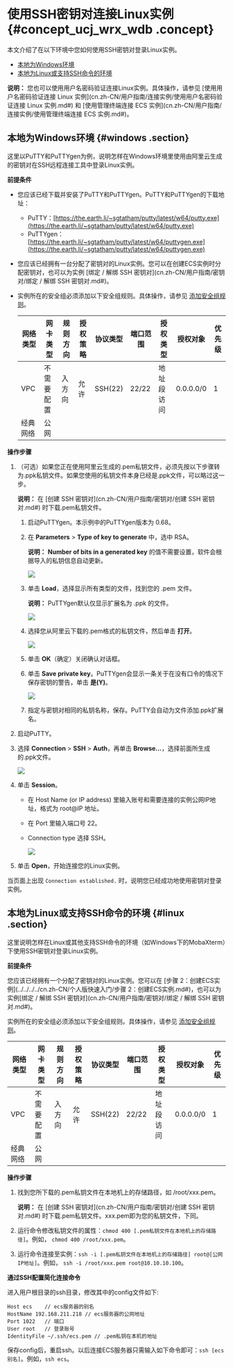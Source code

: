 # 使用SSH密钥对连接Linux实例 {#concept_ucj_wrx_wdb .concept}

本文介绍了在以下环境中您如何使用SSH密钥对登录Linux实例。

-   [本地为Windows环境](#windows)
-   [本地为Linux或支持SSH命令的环境](#linux)

**说明：** 您也可以使用用户名密码验证连接Linux实例。具体操作，请参见 [使用用户名密码验证连接 Linux 实例](cn.zh-CN/用户指南/连接实例/使用用户名密码验证连接 Linux 实例.md#) 和 [使用管理终端连接 ECS 实例](cn.zh-CN/用户指南/连接实例/使用管理终端连接 ECS 实例.md#)。

## 本地为Windows环境 {#windows .section}

这里以PuTTY和PuTTYgen为例，说明怎样在Windows环境里使用由阿里云生成的密钥对在SSH远程连接工具中登录Linux实例。

**前提条件**

-   您应该已经下载并安装了PuTTY和PuTTYgen。PuTTY和PuTTYgen的下载地址：

    -   PuTTY：[https://the.earth.li/~sgtatham/putty/latest/w64/putty.exe](https://the.earth.li/~sgtatham/putty/latest/w64/putty.exe)
    -   PuTTYgen：[https://the.earth.li/~sgtatham/putty/latest/w64/puttygen.exe](https://the.earth.li/~sgtatham/putty/latest/w64/puttygen.exe)
-   您应该已经拥有一台分配了密钥对的Linux实例。您可以在创建ECS实例时分配密钥对，也可以为实例 [绑定 / 解绑 SSH 密钥对](cn.zh-CN/用户指南/密钥对/绑定 / 解绑 SSH 密钥对.md#)。

-   实例所在的安全组必须添加以下安全组规则。具体操作，请参见 [添加安全组规则](cn.zh-CN/用户指南/安全组/添加安全组规则.md#)。

    |网络类型|网卡类型|规则方向|授权策略|协议类型|端口范围|授权类型|授权对象|优先级|
    |----|----|----|----|----|----|----|----|---|
    |VPC|不需要配置|入方向|允许|SSH\(22\)|22/22|地址段访问|0.0.0.0/0|1|
    |经典网络|公网|


**操作步骤**

1.  （可选）如果您正在使用阿里云生成的.pem私钥文件，必须先按以下步骤转为.ppk私钥文件。如果您使用的私钥文件本身已经是.ppk文件，可以略过这一步。

    **说明：** 在 [创建 SSH 密钥对](cn.zh-CN/用户指南/密钥对/创建 SSH 密钥对.md#) 时下载.pem私钥文件。

    1.  启动PuTTYgen。本示例中的PuTTYgen版本为 0.68。
    2.  在 **Parameters** \> **Type of key to generate** 中，选中 RSA。

        **说明：** **Number of bits in a generated key** 的值不需要设置，软件会根据导入的私钥信息自动更新。

        ![](http://static-aliyun-doc.oss-cn-hangzhou.aliyuncs.com/assets/img/9620/5187_zh-CN.png)

    3.  单击 **Load**，选择显示所有类型的文件，找到您的 .pem 文件。

        **说明：** PuTTYgen默认仅显示扩展名为 .ppk 的文件。

        ![](http://static-aliyun-doc.oss-cn-hangzhou.aliyuncs.com/assets/img/9620/5188_zh-CN.png)

    4.  选择您从阿里云下载的.pem格式的私钥文件，然后单击 **打开**。

        ![](http://static-aliyun-doc.oss-cn-hangzhou.aliyuncs.com/assets/img/9620/5189_zh-CN.png)

    5.  单击 **OK**（确定）关闭确认对话框。
    6.  单击 **Save private key**。PuTTYgen会显示一条关于在没有口令的情况下保存密钥的警告，单击 **是\(Y\)**。

        ![](http://static-aliyun-doc.oss-cn-hangzhou.aliyuncs.com/assets/img/9620/5190_zh-CN.png)

    7.  指定与密钥对相同的私钥名称，保存。PuTTY会自动为文件添加.ppk扩展名。
2.  启动PuTTY。
3.  选择 **Connection** \> **SSH** \> **Auth**，再单击 **Browse…**，选择前面所生成的.ppk文件。

    ![](http://static-aliyun-doc.oss-cn-hangzhou.aliyuncs.com/assets/img/9620/5191_zh-CN.png)

4.  单击 **Session**。
    -   在 Host Name \(or IP address\) 里输入账号和需要连接的实例公网IP地址，格式为 root@IP 地址。
    -   在 Port 里输入端口号 22。
    -   Connection type 选择 SSH。

        ![](http://static-aliyun-doc.oss-cn-hangzhou.aliyuncs.com/assets/img/9620/5192_zh-CN.png)

5.  单击 **Open**，开始连接您的Linux实例。

当页面上出现 `Connection established.` 时，说明您已经成功地使用密钥对登录实例。

## 本地为Linux或支持SSH命令的环境 {#linux .section}

这里说明怎样在Linux或其他支持SSH命令的环境（如Windows下的MobaXterm）下使用SSH密钥对登录Linux实例。

**前提条件**

您应该已经拥有一个分配了密钥对的Linux实例。您可以在 [步骤 2：创建ECS实例](../../../../cn.zh-CN/个人版快速入门/步骤 2：创建ECS实例.md#)，也可以为实例[绑定 / 解绑 SSH 密钥对](cn.zh-CN/用户指南/密钥对/绑定 / 解绑 SSH 密钥对.md#)。

实例所在的安全组必须添加以下安全组规则。具体操作，请参见 [添加安全组规则](cn.zh-CN/用户指南/安全组/添加安全组规则.md#)。

|网络类型|网卡类型|规则方向|授权策略|协议类型|端口范围|授权类型|授权对象|优先级|
|----|----|----|----|----|----|----|----|---|
|VPC|不需要配置|入方向|允许|SSH\(22\)|22/22|地址段访问|0.0.0.0/0|1|
|经典网络|公网|

**操作步骤**

1.  找到您所下载的.pem私钥文件在本地机上的存储路径，如 /root/xxx.pem。

    **说明：** 在 [创建 SSH 密钥对](cn.zh-CN/用户指南/密钥对/创建 SSH 密钥对.md#) 时下载.pem私钥文件。xxx.pem即为您的私钥文件，下同。

2.  运行命令修改私钥文件的属性：`chmod 400 [.pem私钥文件在本地机上的存储路径]`。例如， `chmod 400 /root/xxx.pem`。
3.  运行命令连接至实例：`ssh -i [.pem私钥文件在本地机上的存储路径] root@[公网IP地址]`。例如， `ssh -i /root/xxx.pem root@10.10.10.100`。

**通过SSH配置简化连接命令**

进入用户根目录的ssh目录，修改其中的config文件如下:

```
Host ecs    // ecs服务器的别名
HostName 192.168.211.218 // ecs服务器的公网地址
Port 1022   // 端口
User root   // 登录账号
IdentityFile ~/.ssh/ecs.pem // .pem私钥在本机的地址
```

保存config后，重启ssh。以后连接ECS服务器只需输入如下命令即可：`ssh [ecs别名]`。例如，`ssh ecs`。





